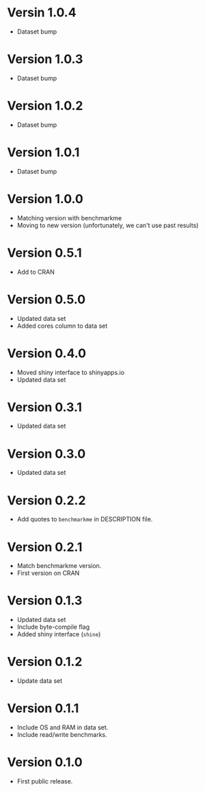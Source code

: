 # Versin 1.0.4
  * Dataset bump

# Version 1.0.3
  * Dataset bump

# Version 1.0.2
  * Dataset bump

# Version 1.0.1
  * Dataset bump

# Version 1.0.0
  * Matching version with benchmarkme
  * Moving to new version (unfortunately, we can't use past results)

# Version 0.5.1
  * Add to CRAN

# Version 0.5.0
  * Updated data set
  * Added cores column to data set

# Version 0.4.0
  * Moved shiny interface to shinyapps.io
  * Updated data set

# Version 0.3.1
  * Updated data set
  
# Version 0.3.0
  * Updated data set

# Version 0.2.2
  * Add quotes to `benchmarkme` in DESCRIPTION file.
  
# Version 0.2.1
  * Match benchmarkme version.
  * First version on CRAN

# Version 0.1.3
  * Updated data set
  * Include byte-compile flag
  * Added shiny interface (`shine`)

# Version 0.1.2
  * Update data set

# Version 0.1.1
  * Include OS and RAM in data set.
  * Include read/write benchmarks.

# Version 0.1.0
  * First public release.
